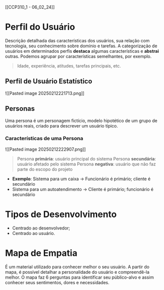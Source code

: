 [[CCP310_1 - 06_02_24]]
# Perfil do Usuário
Descrição detalhada das características dos usuários, sua relação com tecnologia, seu conhecimento sobre domínio e tarefas.
A categorização de usuários em determinados perfis **destaca** algumas características e **abstrai** outras.
Podemos agrupar por características semelhantes, por exemplo.
> Idade, experiência, atitudes, tarefas principais, etc.

## Perfil de Usuário Estatístico

![[Pasted image 20250212221713.png]]

## Personas
Uma persona é um personagem fictício, modelo hipotético de um grupo de usuários reais, criado para descrever um usuário típico.
### Características de uma Persona

![[Pasted image 20250212222907.png]]

>Persona **primária**: usuário principal do sistema
>Persona **secundária**: usuário afetado pelo sistema
>Persona **negativa**: usuário que não faz parte do escopo do projeto
- **Exemplo**: Sistema para um caixa -> Funcionário é primário; cliente é secundário
- Sistema para um autoatendimento -> Cliente é primário; funcionário é secundário
# Tipos de Desenvolvimento
- Centrado ao desenvolvedor;
- Centrado ao usuário.

# Mapa de Empatia
É um material utilizado para conhecer melhor o seu usuário. A partir do mapa, é possível detalhar a personalidade do usuário e compreendê-la melhor.
O mapa faz 6 perguntas para identificar seu público-alvo e assim conhecer seus sentimentos, dores e necessidades.